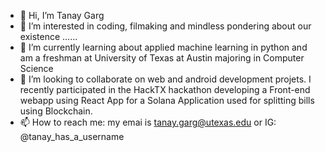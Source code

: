 - 👋 Hi, I’m Tanay Garg
- 👀 I’m interested in coding, filmaking and mindless pondering about our existence ......
- 🌱 I’m currently learning about applied machine learning in python and am a freshman at University of Texas at Austin majoring in Computer Science
- 💞️ I’m looking to collaborate on web and android development projets. I recently participated in the HackTX hackathon developing a Front-end webapp using React App for a Solana Application used for splitting bills using Blockchain. 
- 📫 How to reach me: my emai is tanay.garg@utexas.edu or IG: @tanay_has_a_username

<!---
Tanyk2004/Tanyk2004 is a ✨ special ✨ repository because its `README.md` (this file) appears on your GitHub profile.
You can click the Preview link to take a look at your changes.
--->

